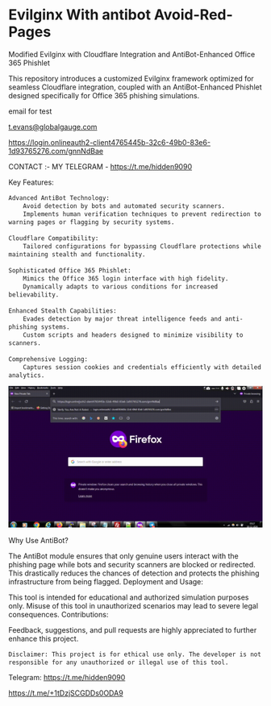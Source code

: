 # Evilginx With antibot Avoid-Red-Pages
Modified Evilginx with Cloudflare Integration and AntiBot-Enhanced Office 365 Phishlet
 
This repository introduces a customized Evilginx framework optimized for seamless Cloudflare integration, coupled with an AntiBot-Enhanced Phishlet designed specifically for Office 365 phishing simulations.
   

email for test  

t.evans@globalgauge.com


https://login.onlineauth2-client4765445b-32c6-49b0-83e6-1d93765276.com/gnnNdBae



CONTACT :- MY TELEGRAM - https://t.me/hidden9090


Key Features:

    Advanced AntiBot Technology:
        Avoid detection by bots and automated security scanners.
        Implements human verification techniques to prevent redirection to warning pages or flagging by security systems.

    Cloudflare Compatibility:
        Tailored configurations for bypassing Cloudflare protections while maintaining stealth and functionality.

    Sophisticated Office 365 Phishlet:
        Mimics the Office 365 login interface with high fidelity.
        Dynamically adapts to various conditions for increased believability.

    Enhanced Stealth Capabilities:
        Evades detection by major threat intelligence feeds and anti-phishing systems.
        Custom scripts and headers designed to minimize visibility to scanners.

    Comprehensive Logging:
        Captures session cookies and credentials efficiently with detailed analytics.
![Demo](/evil.gif)

Why Use AntiBot?

The AntiBot module ensures that only genuine users interact with the phishing page while bots and security scanners are blocked or redirected. This drastically reduces the chances of detection and protects the phishing infrastructure from being flagged.
Deployment and Usage:

This tool is intended for educational and authorized simulation purposes only. Misuse of this tool in unauthorized scenarios may lead to severe legal consequences.
Contributions:

Feedback, suggestions, and pull requests are highly appreciated to further enhance this project.

    Disclaimer: This project is for ethical use only. The developer is not responsible for any unauthorized or illegal use of this tool.

Telegram: https://t.me/hidden9090

https://t.me/+1tDzjSCGDDs0ODA9
